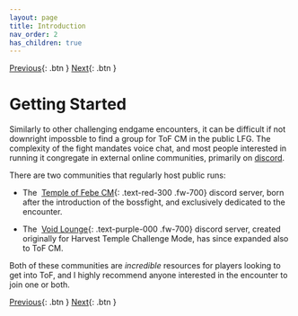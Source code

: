 ```yaml
---
layout: page
title: Introduction
nav_order: 2
has_children: true
---
```

[Previous](../index.html){: .btn } [Next](arcdps-logs.html){: .btn }

# Getting Started

Similarly to other challenging endgame encounters, it can be difficult if not downright impossble to find a group for ToF CM in the public LFG. The complexity of the fight mandates voice chat, and most people interested in running it congregate in external online communities, primarily on [discord](https://discord.com/).

There are two communities that regularly host public runs:

- The <img class="inline tof_icon"> [Temple of Febe CM](https://discord.gg/GBWkn3Az){: .text-red-300 .fw-700} discord server, born after the introduction of the bossfight, and exclusively dedicated to the encounter.

- The <img class="inline vl_icon"> [Void Lounge](https://discord.gg/UXmjTayf){: .text-purple-000 .fw-700}  discord server, created originally for Harvest Temple Challenge Mode, has since expanded also to ToF CM.

Both of these communities are _incredible_ resources for players looking to get into ToF, and I highly recommend anyone interested in the encounter to join one or both.

[Previous](../index.html){: .btn } [Next](arcdps-logs.html){: .btn }
